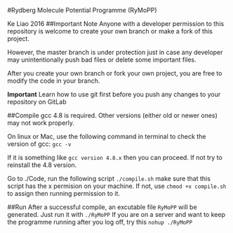 #Rydberg Molecule Potential Programme (RyMoPP)

Ke Liao 2016
##Important Note
Anyone with a developer permission to this 
repository is welcome to create your own 
branch or make a fork of this project. 


However, the master branch is under protection
just in case any developer may unintentionally
push bad files or delete
some important files. 


After you create your own branch or fork 
your own project, you are free to modify
the code in your branch. 


**Important**
Learn how to use git first before you
push any changes to your repository on GitLab


##Compile
gcc 4.8 is required. Other versions (either
old or newer ones) may not work properly.


On linux or Mac, use the following command
 in terminal to check the version of gcc:
   `gcc -v`


If it is something like 
  `gcc version 4.8.x`
then you can proceed. If not try to reinstall
the 4.8 version.


Go to ./Code, run the following script
  `./compile.sh`
make sure that this script has the x permision
on your machine. If not, use
  `chmod +x compile.sh`
to assign then running permission to it.


##Run
After a successful compile, an excutable file
  `RyMoPP`
will be generated. Just run it with
  `./RyMoPP`
If you are on a server and want to keep the
programme running after you log off, try this
  `nohup ./RyMoPP`

